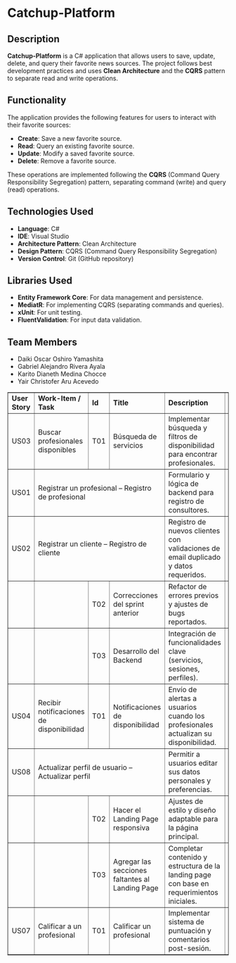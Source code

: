 # Catchup-Platform

## Description

**Catchup-Platform** is a C# application that allows users to save, update, delete, and query their favorite news sources. The project follows best development practices and uses **Clean Architecture** and the **CQRS** pattern to separate read and write operations.

## Functionality

The application provides the following features for users to interact with their favorite sources:

- **Create**: Save a new favorite source.
- **Read**: Query an existing favorite source.
- **Update**: Modify a saved favorite source.
- **Delete**: Remove a favorite source.

These operations are implemented following the **CQRS** (Command Query Responsibility Segregation) pattern, separating command (write) and query (read) operations.

## Technologies Used

- **Language**: C#
- **IDE**: Visual Studio
- **Architecture Pattern**: Clean Architecture
- **Design Pattern**: CQRS (Command Query Responsibility Segregation)
- **Version Control**: Git (GitHub repository)

## Libraries Used

- **Entity Framework Core**: For data management and persistence.
- **MediatR**: For implementing CQRS (separating commands and queries).
- **xUnit**: For unit testing.
- **FluentValidation**: For input data validation.

## Team Members

- Daiki Oscar Oshiro Yamashita
- Gabriel Alejandro Rivera Ayala
- Karito Dianeth Medina Chocce
- Yair Christofer Aru Acevedo

<table align="center" border="1" width="90%" style="text-align:center;">
    <tr align="left">
        <td><b>User Story</b></td>
        <td><b>Work-Item / Task</b></td>
        <td><b>Id</b></td>
        <td><b>Title</b></td>
        <td><b>Description</b></td>
        <td><b>Estimation (Hours)</b></td>
        <td><b>Assigned To</b></td>
        <td><b>Student Code</b></td>
        <td><b>Status</b></td>
    </tr>
    <tr align="left">
        <td>US03</td>
        <td>Buscar profesionales disponibles</td>
        <td>T01</td>
        <td>Búsqueda de servicios</td>
        <td>Implementar búsqueda y filtros de disponibilidad para encontrar profesionales.</td>
        <td>5</td>
        <td>Sergio Aguirre Castillo</td>
        <td>U202310425</td>
        <td>Done</td>
    </tr>
    <tr align="left">
        <td>US01</td>
        <td colspan="3">Registrar un profesional – Registro de profesional</td>
        <td>Formulario y lógica de backend para registro de consultores.</td>
        <td>4</td>
        <td>Javier Murillo Mathias</td>
        <td>U202022211</td>
        <td>Done</td>
    </tr>
    <tr align="left">
        <td>US02</td>
        <td colspan="3">Registrar un cliente – Registro de cliente</td>
        <td>Registro de nuevos clientes con validaciones de email duplicado y datos requeridos.</td>
        <td>4</td>
        <td>Javier Murillo Mathias</td>
        <td>U202022211</td>
        <td>Done</td>
    </tr>
    <tr align="left">
        <td></td>
        <td></td>
        <td>T02</td>
        <td>Correcciones del sprint anterior</td>
        <td>Refactor de errores previos y ajustes de bugs reportados.</td>
        <td>3</td>
        <td>Equipo</td>
        <td>-</td>
        <td>Done</td>
    </tr>
    <tr align="left">
        <td></td>
        <td></td>
        <td>T03</td>
        <td>Desarrollo del Backend</td>
        <td>Integración de funcionalidades clave (servicios, sesiones, perfiles).</td>
        <td>6</td>
        <td>Russell Romero Qwistgaard</td>
        <td>U202211043</td>
        <td>Done</td>
    </tr>
    <tr align="left">
        <td>US04</td>
        <td>Recibir notificaciones de disponibilidad</td>
        <td>T01</td>
        <td>Notificaciones de disponibilidad</td>
        <td>Envío de alertas a usuarios cuando los profesionales actualizan su disponibilidad.</td>
        <td>4</td>
        <td>Russell Romero Qwistgaard</td>
        <td>U202211043</td>
        <td>Done</td>
    </tr>
    <tr align="left">
        <td>US08</td>
        <td colspan="3">Actualizar perfil de usuario – Actualizar perfil</td>
        <td>Permitir a usuarios editar sus datos personales y preferencias.</td>
        <td>4</td>
        <td>Sergio Aguirre Castillo</td>
        <td>U202310425</td>
        <td>Done</td>
    </tr>
    <tr align="left">
        <td></td>
        <td></td>
        <td>T02</td>
        <td>Hacer el Landing Page responsiva</td>
        <td>Ajustes de estilo y diseño adaptable para la página principal.</td>
        <td>3</td>
        <td>Oshiro Yamashita Daiki Oscar</td>
        <td>U20201F846</td>
        <td>Done</td>
    </tr>
    <tr align="left">
        <td></td>
        <td></td>
        <td>T03</td>
        <td>Agregar las secciones faltantes al Landing Page</td>
        <td>Completar contenido y estructura de la landing page con base en requerimientos iniciales.</td>
        <td>3</td>
        <td>Oshiro Yamashita Daiki Oscar</td>
        <td>U20201F846</td>
        <td>Done</td>
    </tr>
    <tr align="left">
        <td>US07</td>
        <td>Calificar a un profesional</td>
        <td>T01</td>
        <td>Calificar un profesional</td>
        <td>Implementar sistema de puntuación y comentarios post-sesión.</td>
        <td>3</td>
        <td>Russell Romero Qwistgaard</td>
        <td>U202211043</td>
        <td>Done</td>
    </tr>
</table>


